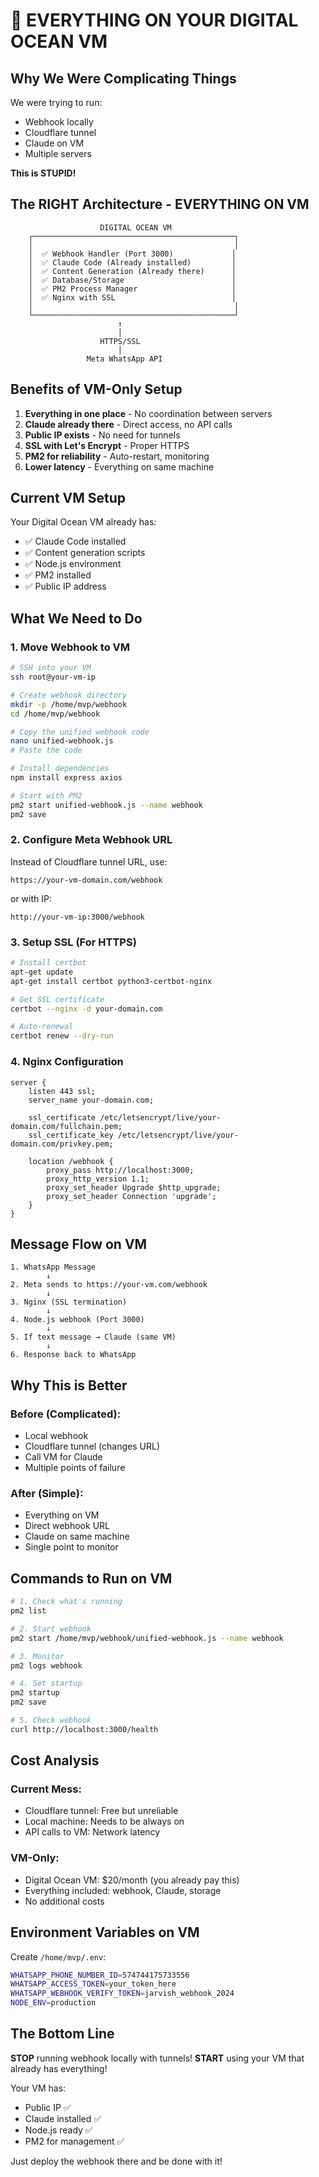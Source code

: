 # 🎯 EVERYTHING ON YOUR DIGITAL OCEAN VM

## Why We Were Complicating Things

We were trying to run:
- Webhook locally
- Cloudflare tunnel 
- Claude on VM
- Multiple servers

**This is STUPID!**

## The RIGHT Architecture - EVERYTHING ON VM

```
                    DIGITAL OCEAN VM
    ┌─────────────────────────────────────────────┐
    │                                             │
    │  ✅ Webhook Handler (Port 3000)             │
    │  ✅ Claude Code (Already installed)         │
    │  ✅ Content Generation (Already there)      │
    │  ✅ Database/Storage                        │
    │  ✅ PM2 Process Manager                     │
    │  ✅ Nginx with SSL                          │
    │                                             │
    └─────────────────────────────────────────────┘
                        ↑
                        │
                    HTTPS/SSL
                        │
                 Meta WhatsApp API
```

## Benefits of VM-Only Setup

1. **Everything in one place** - No coordination between servers
2. **Claude already there** - Direct access, no API calls
3. **Public IP exists** - No need for tunnels
4. **SSL with Let's Encrypt** - Proper HTTPS
5. **PM2 for reliability** - Auto-restart, monitoring
6. **Lower latency** - Everything on same machine

## Current VM Setup

Your Digital Ocean VM already has:
- ✅ Claude Code installed
- ✅ Content generation scripts  
- ✅ Node.js environment
- ✅ PM2 installed
- ✅ Public IP address

## What We Need to Do

### 1. Move Webhook to VM

```bash
# SSH into your VM
ssh root@your-vm-ip

# Create webhook directory
mkdir -p /home/mvp/webhook
cd /home/mvp/webhook

# Copy the unified webhook code
nano unified-webhook.js
# Paste the code

# Install dependencies
npm install express axios

# Start with PM2
pm2 start unified-webhook.js --name webhook
pm2 save
```

### 2. Configure Meta Webhook URL

Instead of Cloudflare tunnel URL, use:
```
https://your-vm-domain.com/webhook
```
or with IP:
```
http://your-vm-ip:3000/webhook
```

### 3. Setup SSL (For HTTPS)

```bash
# Install certbot
apt-get update
apt-get install certbot python3-certbot-nginx

# Get SSL certificate
certbot --nginx -d your-domain.com

# Auto-renewal
certbot renew --dry-run
```

### 4. Nginx Configuration

```nginx
server {
    listen 443 ssl;
    server_name your-domain.com;
    
    ssl_certificate /etc/letsencrypt/live/your-domain.com/fullchain.pem;
    ssl_certificate_key /etc/letsencrypt/live/your-domain.com/privkey.pem;
    
    location /webhook {
        proxy_pass http://localhost:3000;
        proxy_http_version 1.1;
        proxy_set_header Upgrade $http_upgrade;
        proxy_set_header Connection 'upgrade';
    }
}
```

## Message Flow on VM

```
1. WhatsApp Message
        ↓
2. Meta sends to https://your-vm.com/webhook
        ↓
3. Nginx (SSL termination)
        ↓
4. Node.js webhook (Port 3000)
        ↓
5. If text message → Claude (same VM)
        ↓
6. Response back to WhatsApp
```

## Why This is Better

### Before (Complicated):
- Local webhook
- Cloudflare tunnel (changes URL)
- Call VM for Claude
- Multiple points of failure

### After (Simple):
- Everything on VM
- Direct webhook URL
- Claude on same machine
- Single point to monitor

## Commands to Run on VM

```bash
# 1. Check what's running
pm2 list

# 2. Start webhook
pm2 start /home/mvp/webhook/unified-webhook.js --name webhook

# 3. Monitor
pm2 logs webhook

# 4. Set startup
pm2 startup
pm2 save

# 5. Check webhook
curl http://localhost:3000/health
```

## Cost Analysis

### Current Mess:
- Cloudflare tunnel: Free but unreliable
- Local machine: Needs to be always on
- API calls to VM: Network latency

### VM-Only:
- Digital Ocean VM: $20/month (you already pay this)
- Everything included: webhook, Claude, storage
- No additional costs

## Environment Variables on VM

Create `/home/mvp/.env`:
```bash
WHATSAPP_PHONE_NUMBER_ID=574744175733556
WHATSAPP_ACCESS_TOKEN=your_token_here
WHATSAPP_WEBHOOK_VERIFY_TOKEN=jarvish_webhook_2024
NODE_ENV=production
```

## The Bottom Line

**STOP** running webhook locally with tunnels!
**START** using your VM that already has everything!

Your VM has:
- Public IP ✅
- Claude installed ✅  
- Node.js ready ✅
- PM2 for management ✅

Just deploy the webhook there and be done with it!